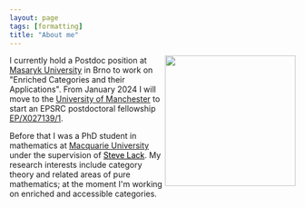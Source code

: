 ```yaml
---
layout: page
tags: [formatting]
title: "About me"
---
```



<a><img src="http://gtendas.github.io/assets/picture.png" align="right" width="230" ></a>


I currently hold a Postdoc position at [Masaryk University](https://www.muni.cz/en) in Brno to work on "Enriched Categories and their Applications". From January 2024 I will move to the [University of Manchester](https://www.maths.manchester.ac.uk/) to start an EPSRC postdoctoral fellowship [EP/X027139/1](https://gow.epsrc.ukri.org/NGBOViewGrant.aspx?GrantRef=EP/X027139/1).

Before that I was a PhD student in mathematics at [Macquarie University](https://mq.edu.au) under the supervision of <a href="https://researchers.mq.edu.au/en/persons/steve-lack" style="color:black">Steve Lack</a>. My research interests include category theory and related areas of pure mathematics; at the moment I'm working on enriched and accessible categories.



